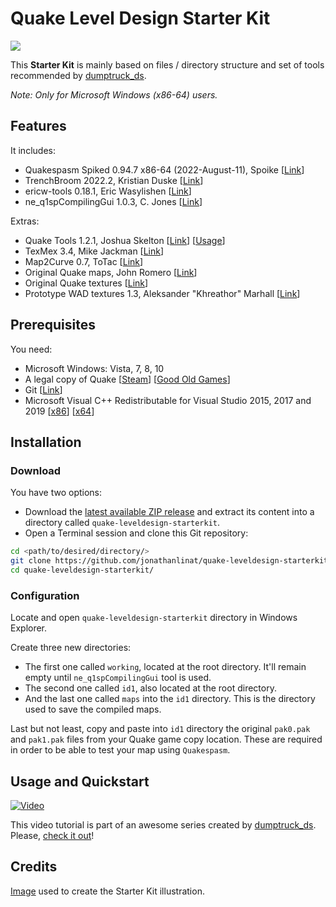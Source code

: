 # Quake Level Design Starter Kit

![](https://image.ibb.co/cofyte/quakeleveldesignstarterkit_logo.png)

This **Starter Kit** is mainly based on files / directory structure and set of tools recommended by [dumptruck_ds](https://twitter.com/david_spell).

_Note: Only for Microsoft Windows (x86-64) users._

## Features

It includes:

* Quakespasm Spiked 0.94.7 x86-64 (2022-August-11), Spoike [[Link](https://triptohell.info/moodles/qss/)]
* TrenchBroom 2022.2, Kristian Duske [[Link](http://kristianduske.com/trenchbroom)]
* ericw-tools 0.18.1, Eric Wasylishen [[Link](https://ericwa.github.io/ericw-tools)]
* ne_q1spCompilingGui 1.0.3, C. Jones [[Link](https://shoresofnis.wordpress.com/utilities/ne_q1spcompilinggui)]

Extras:

* Quake Tools 1.2.1, Joshua Skelton [[Link](https://joshua.itch.io/quake-tools)] [[Usage](https://www.youtube.com/watch?v=zJ0RX62VYaA)]
* TexMex 3.4, Mike Jackman [[Link](https://quakewiki.org/wiki/TexMex)]
* Map2Curve 0.7, ToTac [[Link](http://gibshooter.com/map2curve)]
* Original Quake maps, John Romero [[Link](https://rome.ro/news/2016/2/14/quake-map-sources-released)]
* Original Quake textures [[Link](https://www.quaddicted.com)]
* Prototype WAD textures 1.3, Aleksander "Khreathor" Marhall [[Link](http://khreathor.xyz/site/prototype)]

## Prerequisites

You need:

* Microsoft Windows: Vista, 7, 8, 10
* A legal copy of Quake [[Steam](https://store.steampowered.com/app/2310)] [[Good Old Games](https://www.gog.com/game/quake_the_offering)]
* Git [[Link](https://git-scm.com/)]
* Microsoft Visual C++ Redistributable for Visual Studio 2015, 2017 and 2019 [[x86](https://aka.ms/vs/16/release/vc_redist.x86.exe)] [[x64](https://aka.ms/vs/16/release/vc_redist.x64.exe)]

## Installation

### Download

You have two options:

* Download the [latest available ZIP release](https://github.com/jonathanlinat/quake-leveldesign-starterkit/releases) and extract its content into a directory called `quake-leveldesign-starterkit`.
* Open a Terminal session and clone this Git repository:

```bash
cd <path/to/desired/directory/>
git clone https://github.com/jonathanlinat/quake-leveldesign-starterkit.git
cd quake-leveldesign-starterkit/
```

### Configuration

Locate and open `quake-leveldesign-starterkit` directory in Windows Explorer.

Create three new directories:

* The first one called `working`, located at the root directory. It'll remain empty until `ne_q1spCompilingGui` tool is used.
* The second one called `id1`, also located at the root directory.
* And the last one called `maps` into the `id1` directory. This is the directory used to save the compiled maps.

Last but not least, copy and paste into `id1` directory the original `pak0.pak` and `pak1.pak` files from your Quake game copy location. These are required in order to be able to test your map using `Quakespasm`.

## Usage and Quickstart

[![Video](http://img.youtube.com/vi/gONePWocbqA/0.jpg)](http://www.youtube.com/watch?v=gONePWocbqA)

This video tutorial is part of an awesome series created by [dumptruck_ds](https://twitter.com/david_spell). Please, [check it out](https://www.youtube.com/playlist?list=PLgDKRPte5Y0AZ_K_PZbWbgBAEt5xf74aE)!

## Credits

[Image](https://i.imgur.com/p0E4SuR.png) used to create the Starter Kit illustration.
